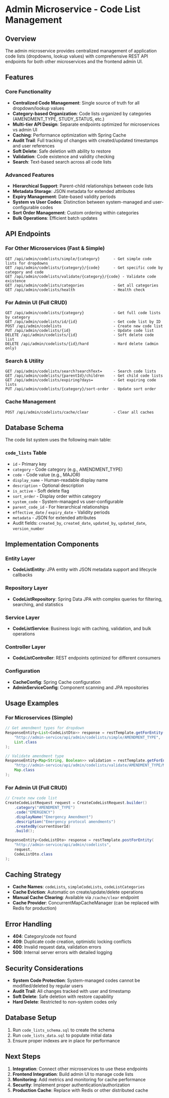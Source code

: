 # Admin Microservice - Code List Management

## Overview

The admin microservice provides centralized management of application code lists (dropdowns, lookup values) with comprehensive REST API endpoints for both other microservices and the frontend admin UI.

## Features

### Core Functionality
- **Centralized Code Management**: Single source of truth for all dropdown/lookup values
- **Category-based Organization**: Code lists organized by categories (AMENDMENT_TYPE, STUDY_STATUS, etc.)
- **Multi-tier API Design**: Separate endpoints optimized for microservices vs admin UI
- **Caching**: Performance optimization with Spring Cache
- **Audit Trail**: Full tracking of changes with created/updated timestamps and user references
- **Soft Delete**: Safe deletion with ability to restore
- **Validation**: Code existence and validity checking
- **Search**: Text-based search across all code lists

### Advanced Features
- **Hierarchical Support**: Parent-child relationships between code lists
- **Metadata Storage**: JSON metadata for extended attributes
- **Expiry Management**: Date-based validity periods
- **System vs User Codes**: Distinction between system-managed and user-configurable codes
- **Sort Order Management**: Custom ordering within categories
- **Bulk Operations**: Efficient batch updates

## API Endpoints

### For Other Microservices (Fast & Simple)
```
GET /api/admin/codelists/simple/{category}      - Get simple code lists for dropdowns
GET /api/admin/codelists/{category}/{code}      - Get specific code by category and code
GET /api/admin/codelists/validate/{category}/{code} - Validate code existence
GET /api/admin/codelists/categories             - Get all categories
GET /api/admin/codelists/health                 - Health check
```

### For Admin UI (Full CRUD)
```
GET /api/admin/codelists/{category}             - Get full code lists by category  
GET /api/admin/codelists/id/{id}                - Get code list by ID
POST /api/admin/codelists                       - Create new code list
PUT /api/admin/codelists/{id}                   - Update code list
DELETE /api/admin/codelists/{id}                - Soft delete code list
DELETE /api/admin/codelists/{id}/hard           - Hard delete (admin only)
```

### Search & Utility
```
GET /api/admin/codelists/search?searchText=     - Search code lists
GET /api/admin/codelists/{parentId}/children    - Get child code lists
GET /api/admin/codelists/expiring?days=         - Get expiring code lists
PUT /api/admin/codelists/{category}/sort-order  - Update sort order
```

### Cache Management  
```
POST /api/admin/codelists/cache/clear           - Clear all caches
```

## Database Schema

The code list system uses the following main table:

### `code_lists` Table
- `id` - Primary key
- `category` - Code category (e.g., AMENDMENT_TYPE)
- `code` - Code value (e.g., MAJOR)
- `display_name` - Human-readable display name
- `description` - Optional description
- `is_active` - Soft delete flag
- `sort_order` - Display order within category
- `system_code` - System-managed vs user-configurable
- `parent_code_id` - For hierarchical relationships
- `effective_date` / `expiry_date` - Validity periods
- `metadata` - JSON for extended attributes
- Audit fields: `created_by`, `created_date`, `updated_by`, `updated_date`, `version_number`

## Implementation Components

### Entity Layer
- **CodeListEntity**: JPA entity with JSON metadata support and lifecycle callbacks

### Repository Layer  
- **CodeListRepository**: Spring Data JPA with complex queries for filtering, searching, and statistics

### Service Layer
- **CodeListService**: Business logic with caching, validation, and bulk operations

### Controller Layer
- **CodeListController**: REST endpoints optimized for different consumers

### Configuration
- **CacheConfig**: Spring Cache configuration
- **AdminServiceConfig**: Component scanning and JPA repositories

## Usage Examples

### For Microservices (Simple)
```java
// Get amendment types for dropdown
ResponseEntity<List<CodeListDto>> response = restTemplate.getForEntity(
    "http://admin-service/api/admin/codelists/simple/AMENDMENT_TYPE", 
    List.class
);

// Validate amendment type  
ResponseEntity<Map<String, Boolean>> validation = restTemplate.getForEntity(
    "http://admin-service/api/admin/codelists/validate/AMENDMENT_TYPE/MAJOR",
    Map.class
);
```

### For Admin UI (Full CRUD)
```java
// Create new code list
CreateCodeListRequest request = CreateCodeListRequest.builder()
    .category("AMENDMENT_TYPE")
    .code("EMERGENCY")
    .displayName("Emergency Amendment")
    .description("Emergency protocol amendments")
    .createdBy(currentUserId)
    .build();

ResponseEntity<CodeListDto> response = restTemplate.postForEntity(
    "http://admin-service/api/admin/codelists",
    request,
    CodeListDto.class
);
```

## Caching Strategy

- **Cache Names**: `codeLists`, `simpleCodeLists`, `codeListCategories`
- **Cache Eviction**: Automatic on create/update/delete operations
- **Manual Cache Clearing**: Available via `/cache/clear` endpoint
- **Cache Provider**: ConcurrentMapCacheManager (can be replaced with Redis for production)

## Error Handling

- **404**: Category/code not found
- **409**: Duplicate code creation, optimistic locking conflicts  
- **400**: Invalid request data, validation errors
- **500**: Internal server errors with detailed logging

## Security Considerations

- **System Code Protection**: System-managed codes cannot be modified/deleted by regular users
- **Audit Trail**: All changes tracked with user and timestamp
- **Soft Delete**: Safe deletion with restore capability
- **Hard Delete**: Restricted to non-system codes only

## Database Setup

1. Run `code_lists_schema.sql` to create the schema
2. Run `code_lists_data.sql` to populate initial data
3. Ensure proper indexes are in place for performance

## Next Steps

1. **Integration**: Connect other microservices to use these endpoints
2. **Frontend Integration**: Build admin UI to manage code lists
3. **Monitoring**: Add metrics and monitoring for cache performance
4. **Security**: Implement proper authentication/authorization
5. **Production Cache**: Replace with Redis or other distributed cache